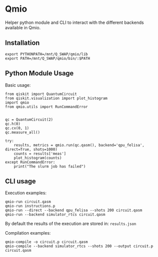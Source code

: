 # Qmio

Helper python module and CLI to interact with the different backends available in Qmio.

## Installation
```
export PYTHONPATH=/mnt/Q_SWAP/qmio/lib
export PATH=/mnt/Q_SWAP/qmio/bin/:$PATH
```

## Python Module Usage
Basic usage:
```
from qiskit import QuantumCircuit
from qiskit.visualization import plot_histogram
import qmio
from qmio.utils import RunCommandError


qc = QuantumCircuit(2)
qc.h(0)
qc.cx(0, 1)
qc.measure_all()

try:
    results, metrics = qmio.run(qc.qasm(), backend='qpu_felisa', direct=True, shots=1000)
    counts = results['meas']
    plot_histogram(counts)
except RunCommandError:
    print("The slurm job has failed")
```


## CLI usage
Execution examples:
```
qmio-run circuit.qasm
qmio-run instructions.p
qmio-run --direct --backend qpu_felisa --shots 200 circuit.qasm
qmio-run --backend simulator_rtcs circuit.qasm
```
By default the results of the execution are stored in: `results.json`

Compilation examples:
```
qmio-compile -o circuit.p circuit.qasm
qmio-compile --backend simulator_rtcs --shots 200 --output circuit.p circuit.qasm
```

